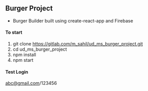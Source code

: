 ## Burger Project

-   Burger Builder built using create-react-app and Firebase

#### To start

1. git clone https://gitlab.com/m_sahil/ud_ms_burger_project.git
2. cd ud_ms_burger_project
3. npm install
4. npm start

#### Test Login

abc@gmail.com/123456
